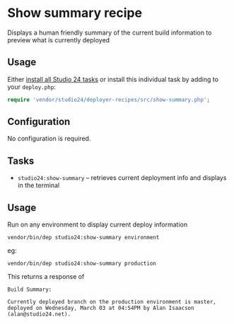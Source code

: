 # Show summary recipe

Displays a human friendly summary of the current build information to preview what is currently deployed

## Usage

Either [install all Studio 24 tasks](../README.md#installation) or install this individual task by adding to your `deploy.php`:

```php
require 'vendor/studio24/deployer-recipes/src/show-summary.php';
```

## Configuration
No configuration is required.

## Tasks

- `studio24:show-summary` – retrieves current deployment info and displays in the terminal

## Usage
  
Run on any environment to display current deploy information   

```
vendor/bin/dep studio24:show-summary environment
```  

eg:
```
vendor/bin/dep studio24:show-summary production
```  

This returns a response of

```
Build Summary:
 
Currently deployed branch on the production environment is master, deployed on Wednesday, March 03 at 04:54PM by Alan Isaacson (alan@studio24.net).

```





